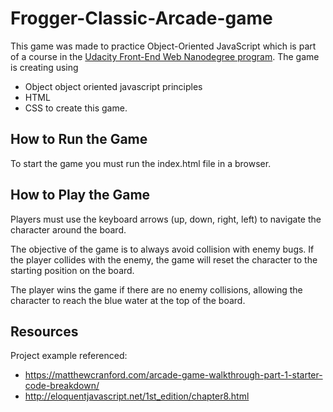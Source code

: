 Frogger-Classic-Arcade-game
=================================


This game was made to practice Object-Oriented JavaScript which is part of a course in the [Udacity Front-End Web Nanodegree program](https://www.udacity.com/course/front-end-web-developer-nanodegree--nd0011). 
The game is creating using
 - Object object oriented javascript principles
 -  HTML 
 - CSS to create this game. 

## How to Run the Game
To start the game you must run the index.html file in a browser.

## How to Play the Game
Players must use the keyboard arrows (up, down, right, left) to navigate the character around the board.

The objective of the game is to always avoid collision with enemy bugs.
If the player collides with the enemy, the game will reset the character to the starting position on the board.

The player wins the game if there are no enemy collisions, allowing the character to reach the blue water at the top of the board.

## Resources

Project example referenced:

 -  https://matthewcranford.com/arcade-game-walkthrough-part-1-starter-code-breakdown/
 - http://eloquentjavascript.net/1st_edition/chapter8.html
